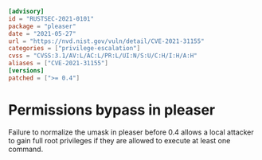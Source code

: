 ```toml
[advisory]
id = "RUSTSEC-2021-0101"
package = "pleaser"
date = "2021-05-27"
url = "https://nvd.nist.gov/vuln/detail/CVE-2021-31155"
categories = ["privilege-escalation"]
cvss = "CVSS:3.1/AV:L/AC:L/PR:L/UI:N/S:U/C:H/I:H/A:H"
aliases = ["CVE-2021-31155"]
[versions]
patched = [">= 0.4"]
```

# Permissions bypass in pleaser 

Failure to normalize the umask in pleaser before 0.4 allows a local attacker to gain full root privileges if they are allowed to execute at least one command.
